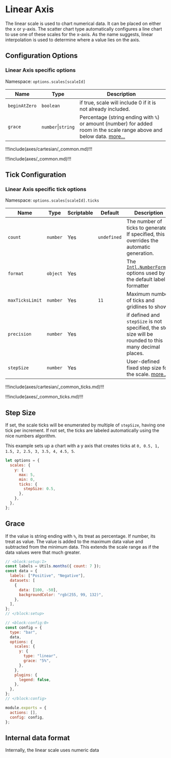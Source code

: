 # Linear Axis

The linear scale is used to chart numerical data. It can be placed on either the x or y-axis. The scatter chart type automatically configures a line chart to use one of these scales for the x-axis. As the name suggests, linear interpolation is used to determine where a value lies on the axis.

## Configuration Options

### Linear Axis specific options

Namespace: `options.scales[scaleId]`

| Name          | Type               | Description                                                                                                                      |
| ------------- | ------------------ | -------------------------------------------------------------------------------------------------------------------------------- |
| `beginAtZero` | `boolean`          | if true, scale will include 0 if it is not already included.                                                                     |
| `grace`       | `number`\|`string` | Percentage (string ending with `%`) or amount (number) for added room in the scale range above and below data. [more...](#grace) |

!!!include(axes/cartesian/\_common.md)!!!

!!!include(axes/\_common.md)!!!

## Tick Configuration

### Linear Axis specific tick options

Namespace: `options.scales[scaleId].ticks`

| Name            | Type     | Scriptable | Default     | Description                                                                                                                                                               |
| --------------- | -------- | ---------- | ----------- | ------------------------------------------------------------------------------------------------------------------------------------------------------------------------- |
| `count`         | `number` | Yes        | `undefined` | The number of ticks to generate. If specified, this overrides the automatic generation.                                                                                   |
| `format`        | `object` | Yes        |             | The [`Intl.NumberFormat`](https://developer.mozilla.org/en-US/docs/Web/JavaScript/Reference/Global_Objects/Intl/NumberFormat) options used by the default label formatter |
| `maxTicksLimit` | `number` | Yes        | `11`        | Maximum number of ticks and gridlines to show.                                                                                                                            |
| `precision`     | `number` | Yes        |             | if defined and `stepSize` is not specified, the step size will be rounded to this many decimal places.                                                                    |
| `stepSize`      | `number` | Yes        |             | User-defined fixed step size for the scale. [more...](#step-size)                                                                                                         |

!!!include(axes/cartesian/\_common_ticks.md)!!!

!!!include(axes/\_common_ticks.md)!!!

## Step Size

If set, the scale ticks will be enumerated by multiple of `stepSize`, having one tick per increment. If not set, the ticks are labeled automatically using the nice numbers algorithm.

This example sets up a chart with a y axis that creates ticks at `0, 0.5, 1, 1.5, 2, 2.5, 3, 3.5, 4, 4.5, 5`.

```javascript
let options = {
  scales: {
    y: {
      max: 5,
      min: 0,
      ticks: {
        stepSize: 0.5,
      },
    },
  },
};
```

## Grace

If the value is string ending with `%`, its treat as percentage. If number, its treat as value.
The value is added to the maximum data value and subtracted from the minimum data. This extends the scale range as if the data values were that much greater.

```js chart-editor
// <block:setup:1>
const labels = Utils.months({ count: 7 });
const data = {
  labels: ["Positive", "Negative"],
  datasets: [
    {
      data: [100, -50],
      backgroundColor: "rgb(255, 99, 132)",
    },
  ],
};
// </block:setup>

// <block:config:0>
const config = {
  type: "bar",
  data,
  options: {
    scales: {
      y: {
        type: "linear",
        grace: "5%",
      },
    },
    plugins: {
      legend: false,
    },
  },
};
// </block:config>

module.exports = {
  actions: [],
  config: config,
};
```

## Internal data format

Internally, the linear scale uses numeric data
